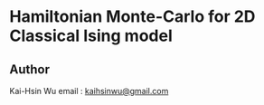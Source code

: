 # Hamiltonian Monte-Carlo for 2D Classical Ising model 

## Author
  Kai-Hsin Wu
  email : kaihsinwu@gmail.com 
